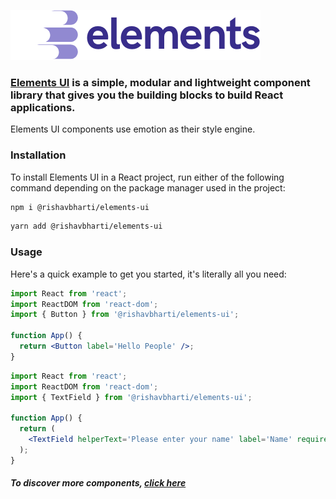 ![Elements UI](assets/elements.png)

### [Elements UI](https://elementsui.netlify.app/) is a simple, modular and lightweight component library that gives you the building blocks to build React applications.

Elements UI components use emotion as their style engine.

### Installation

To install Elements UI in a React project, run either of the following command depending on the package manager used in the project:

```sh
npm i @rishavbharti/elements-ui
```

```sh
yarn add @rishavbharti/elements-ui
```

### Usage

Here's a quick example to get you started, it's literally all you need:

```jsx
import React from 'react';
import ReactDOM from 'react-dom';
import { Button } from '@rishavbharti/elements-ui';

function App() {
  return <Button label='Hello People' />;
}
```

```jsx
import React from 'react';
import ReactDOM from 'react-dom';
import { TextField } from '@rishavbharti/elements-ui';

function App() {
  return (
    <TextField helperText='Please enter your name' label='Name' required />
  );
}
```

##### To discover more components, [click here](https://stories--61f3e693fdae5e003abb3728.chromatic.com/)
